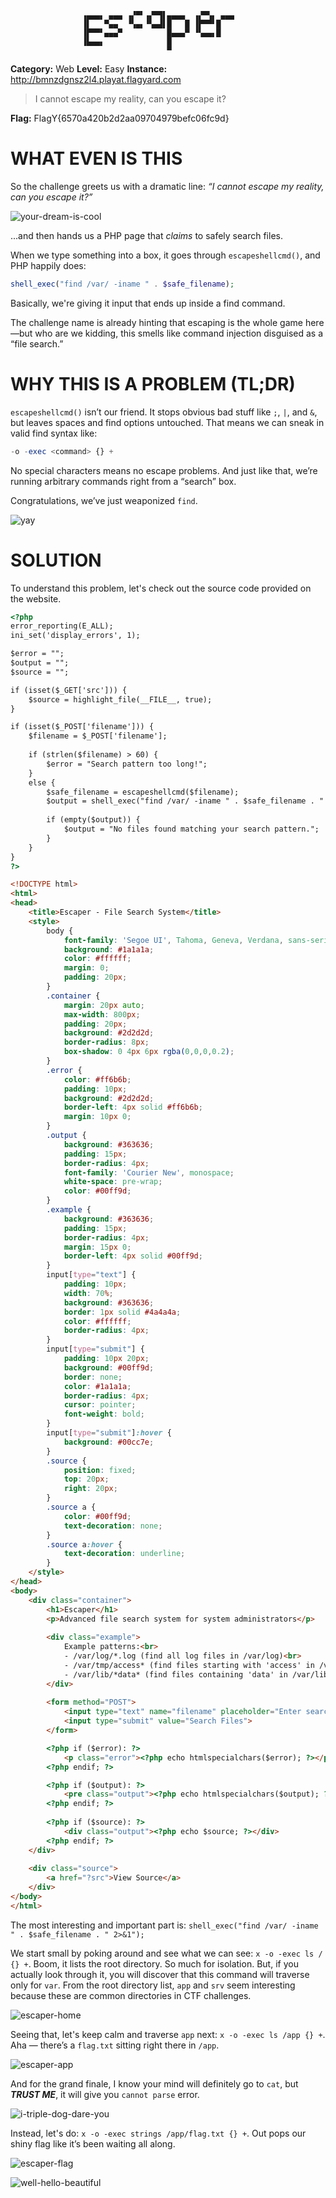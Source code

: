 ```
                ▗▄▄▄▖ ▄▄▄ ▗▞▀▘▗▞▀▜▌▄▄▄▄  ▗▞▀▚▖ ▄▄▄ 
                ▐▌   ▀▄▄  ▝▚▄▖▝▚▄▟▌█   █ ▐▛▀▀▘█    
                ▐▛▀▀▘▄▄▄▀          █▄▄▄▀ ▝▚▄▄▖█    
                ▐▙▄▄▖              █               
                                   ▀               
```

**Category:** Web
**Level:** Easy
**Instance:** http://bmnzdgnsz2l4.playat.flagyard.com
> I cannot escape my reality, can you escape it?

**Flag:** FlagY{6570a420b2d2aa09704979befc06fc9d}

# WHAT EVEN IS THIS

So the challenge greets us with a dramatic line: *“I cannot escape my reality, can you escape it?”*

![your-dream-is-cool](/assets/images/your-dream-is-cool.gif)

...and then hands us a PHP page that *claims* to safely search files.

When we type something into a box, it goes through `escapeshellcmd()`, and PHP happily does:

```php
shell_exec("find /var/ -iname " . $safe_filename);
```

Basically, we're giving it input that ends up inside a find command.

The challenge name is already hinting that escaping is the whole game here—but who are we kidding, this smells like command injection disguised as a “file search.”

# WHY THIS IS A PROBLEM (TL;DR)

`escapeshellcmd()` isn’t our friend. It stops obvious bad stuff like `;`, `|`, and `&`, but leaves spaces and find options untouched. That means we can sneak in valid find syntax like:

```php
-o -exec <command> {} +
```

No special characters means no escape problems. And just like that, we’re running arbitrary commands right from a “search” box.

Congratulations, we’ve just weaponized `find`.

![yay](/assets/images/yay.gif)

# SOLUTION

To understand this problem, let's check out the source code provided on the website.

```html
<?php
error_reporting(E_ALL);
ini_set('display_errors', 1);

$error = "";
$output = "";
$source = "";

if (isset($_GET['src'])) {
    $source = highlight_file(__FILE__, true);
}

if (isset($_POST['filename'])) {
    $filename = $_POST['filename'];
    
    if (strlen($filename) > 60) {
        $error = "Search pattern too long!";
    }
    else {
        $safe_filename = escapeshellcmd($filename);
        $output = shell_exec("find /var/ -iname " . $safe_filename . " 2>&1");
        
        if (empty($output)) {
            $output = "No files found matching your search pattern.";
        }
    }
}
?>

<!DOCTYPE html>
<html>
<head>
    <title>Escaper - File Search System</title>
    <style>
        body { 
            font-family: 'Segoe UI', Tahoma, Geneva, Verdana, sans-serif;
            background: #1a1a1a;
            color: #ffffff;
            margin: 0;
            padding: 20px;
        }
        .container { 
            margin: 20px auto;
            max-width: 800px;
            padding: 20px;
            background: #2d2d2d;
            border-radius: 8px;
            box-shadow: 0 4px 6px rgba(0,0,0,0.2);
        }
        .error { 
            color: #ff6b6b;
            padding: 10px;
            background: #2d2d2d;
            border-left: 4px solid #ff6b6b;
            margin: 10px 0;
        }
        .output { 
            background: #363636;
            padding: 15px;
            border-radius: 4px;
            font-family: 'Courier New', monospace;
            white-space: pre-wrap;
            color: #00ff9d;
        }
        .example {
            background: #363636;
            padding: 15px;
            border-radius: 4px;
            margin: 15px 0;
            border-left: 4px solid #00ff9d;
        }
        input[type="text"] {
            padding: 10px;
            width: 70%;
            background: #363636;
            border: 1px solid #4a4a4a;
            color: #ffffff;
            border-radius: 4px;
        }
        input[type="submit"] {
            padding: 10px 20px;
            background: #00ff9d;
            border: none;
            color: #1a1a1a;
            border-radius: 4px;
            cursor: pointer;
            font-weight: bold;
        }
        input[type="submit"]:hover {
            background: #00cc7e;
        }
        .source {
            position: fixed;
            top: 20px;
            right: 20px;
        }
        .source a {
            color: #00ff9d;
            text-decoration: none;
        }
        .source a:hover {
            text-decoration: underline;
        }
    </style>
</head>
<body>
    <div class="container">
        <h1>Escaper</h1>
        <p>Advanced file search system for system administrators</p>
        
        <div class="example">
            Example patterns:<br>
            - /var/log/*.log (find all log files in /var/log)<br>
            - /var/tmp/access* (find files starting with 'access' in /var/tmp)<br>
            - /var/lib/*data* (find files containing 'data' in /var/lib)
        </div>
        
        <form method="POST">
            <input type="text" name="filename" placeholder="Enter search pattern..." required>
            <input type="submit" value="Search Files">
        </form>

        <?php if ($error): ?>
            <p class="error"><?php echo htmlspecialchars($error); ?></p>
        <?php endif; ?>

        <?php if ($output): ?>
            <pre class="output"><?php echo htmlspecialchars($output); ?></pre>
        <?php endif; ?>
        
        <?php if ($source): ?>
            <div class="output"><?php echo $source; ?></div>
        <?php endif; ?>
    </div>
    
    <div class="source">
        <a href="?src">View Source</a>
    </div>
</body>
</html>
```

The most interesting and important part is: `shell_exec("find /var/ -iname " . $safe_filename . " 2>&1");`

We start small by poking around and see what we can see: `x -o -exec ls / {} +`. Boom, it lists the root directory. So much for isolation. But, if you actually look through it, you will discover that this command will traverse only for `var`. From the root directory list, `app` and `srv` seem interesting because these are common directories in CTF challenges.

![escaper-home](assets/escaper-home.png)


Seeing that, let's keep calm and traverse `app` next: `x -o -exec ls /app {} +`. Aha — there’s a `flag.txt` sitting right there in `/app`.

![escaper-app](assets/escaper-app.png)

And for the grand finale, I know your mind will definitely go to `cat`, but ***TRUST ME***, it will give you `cannot parse` error.

![i-triple-dog-dare-you](/assets/images/i-triple-dog-dare-you.gif)

Instead, let's do: `x -o -exec strings /app/flag.txt {} +`. Out pops our shiny flag like it’s been waiting all along.

![escaper-flag](assets/escaper-flag.png)

![well-hello-beautiful](/assets/images/so-suck-it.gif)
